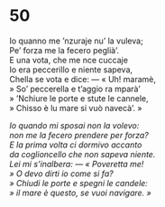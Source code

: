 # 50

Io quanno me ’nzuraje nu’ la vuleva;  
Pe’ forza me la fecero peglià’.  
E una vota, che me nce cuccaje  
Io era peccerillo e niente sapeva,  
Chella se vota e dice: — « Uh! maramè,  
» So’ peccerella e t’aggio ra mparà’  
» ’Nchiure le porte e stute le cannele,  
» Chisso è lu mare si vuò navecà’. »

*Io quando mi sposai non la volevo:  
non me la fecero prendere per forza?  
E la prima volta ci dormivo accanto  
da coglioncello che non sapeva niente.  
Lei mi s’inalbera: — « Poveretta me!  
» O devo dirti io come si fa?  
» Chiudi le porte e spegni le candele:  
» il mare è questo, se vuoi navigare. »*


